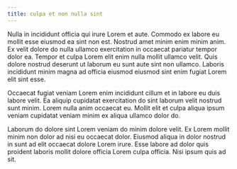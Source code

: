 ```yaml
---
title: culpa et non nulla sint
---
```


Nulla in incididunt officia qui irure Lorem et aute. Commodo ex labore eu mollit esse eiusmod ea sint non est. Nostrud amet minim enim minim anim. Ex velit dolore do nulla ullamco exercitation in occaecat pariatur tempor dolor ea. Tempor et culpa Lorem elit enim nulla mollit ullamco velit. Quis dolore nostrud deserunt ut laborum eu sunt aute sint non ullamco. Laboris incididunt minim magna ad officia eiusmod eiusmod sint enim fugiat Lorem elit sint esse.

Occaecat fugiat veniam Lorem enim incididunt cillum et in labore eu duis labore velit. Ea aliquip cupidatat exercitation do sint laborum velit nostrud sunt minim. Lorem nulla anim occaecat eu. Mollit elit et culpa aliqua ipsum veniam cupidatat veniam minim ex aliqua ullamco dolor do.

Laborum do dolore sint Lorem veniam do minim dolore velit. Ex Lorem mollit minim non dolor ad nisi eu occaecat dolor. Eiusmod aliqua in dolor nostrud in sunt ad elit occaecat dolore Lorem irure. Esse labore ad dolor quis proident laboris mollit dolore officia Lorem culpa officia. Nisi ipsum quis ad sit.